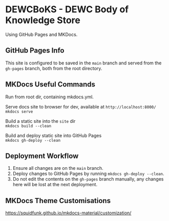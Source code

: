 # DEWCBoKS - DEWC Body of Knowledge Store

Using GitHub Pages and MKDocs.

## GitHub Pages Info

This site is configured to be saved in the `main` branch and served from the
`gh-pages` branch, both from the root directory.

## MKDocs Useful Commands

Run from root dir, containing mkdocs.yml.

Serve docs site to browser for dev, available at `http://localhost:8000/`\
`mkdocs serve`

Build a static site into the `site` dir\
`mkdocs build --clean`

Build and deploy static site into GitHub Pages\
`mkdocs gh-deploy --clean`

## Deployment Workflow

1. Ensure all changes are on the `main` branch.
2. Deploy changes to GitHub Pages by running `mkdocs gh-deploy --clean`.
3. Do not edit the contents on the `gh-pages` branch manually, any changes here
   will be lost at the next deployment.

## MKDocs Theme Customisations

https://squidfunk.github.io/mkdocs-material/customization/

